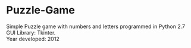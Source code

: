 # Puzzle-Game
Simple Puzzle game with numbers and letters programmed in Python 2.7 <br/>
GUI Library: Tkinter. <br/>
Year developed: 2012
